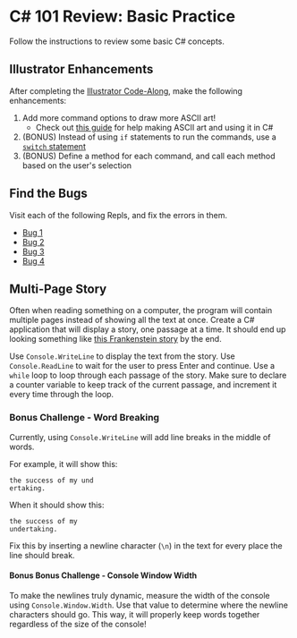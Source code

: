 # <span>C# 101 Review: Basic Practice</span>
Follow the instructions to review some basic C# concepts.

## Illustrator Enhancements
After completing the [Illustrator Code-Along](IllustratorCodeAlong.md), make the following enhancements:

1. Add more command options to draw more ASCII art!
    - Check out [this guide](AsciiArt.md) for help making ASCII art and using it in C#
2. (BONUS) Instead of using `if` statements to run the commands, use a [`switch` statement](https://docs.microsoft.com/en-us/dotnet/csharp/language-reference/keywords/switch)
3. (BONUS) Define a method for each command, and call each method based on the user's selection

## Find the Bugs
Visit each of the following Repls, and fix the errors in them.

- [Bug 1](https://repl.it/@JosephMaxwell/Cs101ReviewBug1#main.cs)
- [Bug 2](https://repl.it/@JosephMaxwell/Cs101ReviewBug2#main.cs)
- [Bug 3](https://repl.it/@JosephMaxwell/Cs101ReviewBug3#main.cs)
- [Bug 4](https://repl.it/@JosephMaxwell/Cs101ReviewBug4#main.cs)

## Multi-Page Story
Often when reading something on a computer, the program will contain multiple pages instead of showing all the text at once. Create a C# application that will display a story, one passage at a time. It should end up looking something like [this Frankenstein story](https://StoryBook.josephmaxwell.repl.run) by the end.

Use `Console.WriteLine` to display the text from the story. Use `Console.ReadLine` to wait for the user to press Enter and continue. Use a `while` loop to loop through each passage of the story. Make sure to declare a counter variable to keep track of the current passage, and increment it every time through the loop.

### Bonus Challenge - Word Breaking
Currently, using `Console.WriteLine` will add line breaks in the middle of words.

For example, it will show this:
```
the success of my und
ertaking.
```

When it should show this:
```
the success of my
undertaking.
```

Fix this by inserting a newline character (`\n`) in the text for every place the line should break.

#### Bonus Bonus Challenge - Console Window Width
To make the newlines truly dynamic, measure the width of the console using `Console.Window.Width`. Use that value to determine where the newline characters should go. This way, it will properly keep words together regardless of the size of the console!